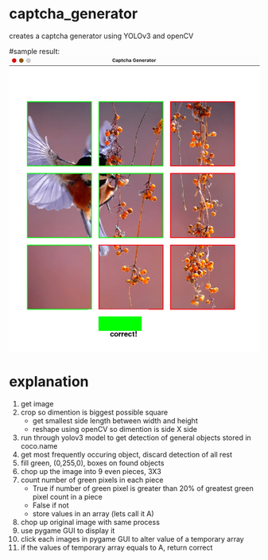 # captcha_generator
creates a captcha generator using YOLOv3 and openCV

#sample result:
![ScreenShot](https://github.com/Tab-sp/captcha_generator/blob/main/sample_result.jpg)


# explanation
1) get image
2) crop so dimention is biggest possible square
    - get smallest side length between width and height
    - reshape using openCV so dimention is side X side
3) run through yolov3 model to get detection of general objects stored in coco.name
4) get most frequently occuring object, discard detection of all rest
5) fill green, (0,255,0), boxes on found objects
6) chop up the image into 9 even pieces, 3X3
7) count number of green pixels in each piece
    - True if number of green pixel is greater than 20% of greatest green pixel count in a piece
    - False if not
    - store values in an array (lets call it A)
8) chop up original image with same process
9) use pygame GUI to display it
10) click each images in pygame GUI to alter value of a temporary array
11) if the values of temporary array equals to A, return correct
